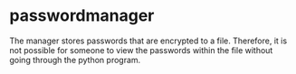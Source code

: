 # passwordmanager
The manager stores passwords that are encrypted to a file. Therefore, it is not possible for someone to view the passwords within the file without going through the python program.
